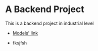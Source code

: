 # A Backend Project

This is a backend project in industrial level

- [Models' link](https://app.eraser.io/workspace/YtPqZ1VogxGy1jzIDkzj)

- fksjfsh
